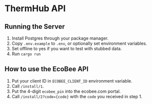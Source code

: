 # ThermHub API

## Running the Server
1. Install Postgres through your package manager.
2. Copy `.env.example` to `.env`, or optionally set environment variables.
3. Set offline to yes if you want to test with stubbed data.
4. Run `cargo run`

## How to use the EcoBee API
1. Put your client ID in `ECOBEE_CLIENT_ID` environment variable.
2. Call `/install/1`.
3. Put the 4-digit `ecobee_pin` into the ecobee.com portal.
4. Call `/install/2?code={code}` with the `code` you received in step 1.